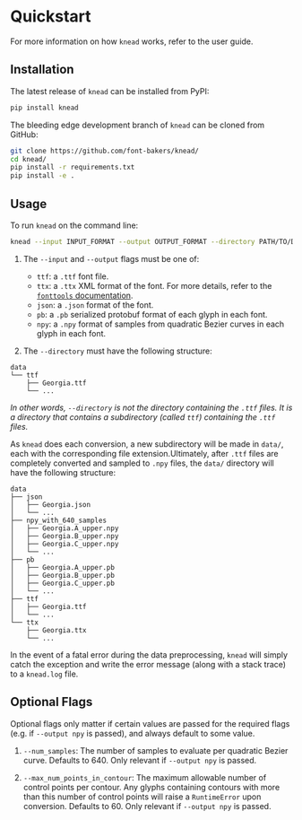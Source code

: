# Quickstart

For more information on how `knead` works, refer to the user guide.

## Installation

The latest release of `knead` can be installed from PyPI:

```bash
pip install knead
```

The bleeding edge development branch of `knead` can be cloned from GitHub:

```bash
git clone https://github.com/font-bakers/knead/
cd knead/
pip install -r requirements.txt
pip install -e .
```

## Usage

To run `knead` on the command line:

```bash
knead --input INPUT_FORMAT --output OUTPUT_FORMAT --directory PATH/TO/DATA/
```

1. The `--input` and `--output` flags must be one of:
    - `ttf`: a `.ttf` font file.
    - `ttx`: a `.ttx` XML format of the font. For more details, refer to
      the [`fonttools`
      documentation](https://github.com/fonttools/fonttools#ttx--from-opentype-and-truetype-to-xml-and-back).
    - `json`: a `.json` format of the font.
    - `pb`: a `.pb` serialized protobuf format of each glyph in each font.
    - `npy`: a `.npy` format of samples from quadratic Bezier curves in each
      glyph in each font.

2. The `--directory` must have the following structure:

```
data
└── ttf
    ├── Georgia.ttf
    └── ...
```

_In other words, `--directory` is not the directory containing the `.ttf` files.
It is a directory that contains a subdirectory (called `ttf`) containing the
`.ttf` files._

As `knead` does each conversion, a new subdirectory will be made in `data/`,
each with the corresponding file extension.Ultimately, after `.ttf` files are
completely converted and sampled to `.npy` files, the `data/` directory will
have the following structure:

```
data
├── json
│   ├── Georgia.json
│   └── ...
├── npy_with_640_samples
│   ├── Georgia.A_upper.npy
│   ├── Georgia.B_upper.npy
│   ├── Georgia.C_upper.npy
│   └── ...
├── pb
│   ├── Georgia.A_upper.pb
│   ├── Georgia.B_upper.pb
│   ├── Georgia.C_upper.pb
│   └── ...
├── ttf
│   ├── Georgia.ttf
│   └── ...
└── ttx
    ├── Georgia.ttx
    └── ...
```

In the event of a fatal error during the data preprocessing, `knead` will simply
catch the exception and write the error message (along with a stack trace) to a
`knead.log` file.

## Optional Flags

Optional flags only matter if certain values are passed for the required flags
(e.g.  if `--output npy` is passed), and always default to some value.

1. `--num_samples`: The number of samples to evaluate per quadratic Bezier
   curve. Defaults to 640. Only relevant if `--output npy` is passed.

2. `--max_num_points_in_contour`: The maximum allowable number of control points
   per contour. Any glyphs containing contours with more than this number of
   control points will raise a `RuntimeError` upon conversion. Defaults to 60.
   Only relevant if `--output npy` is passed.
